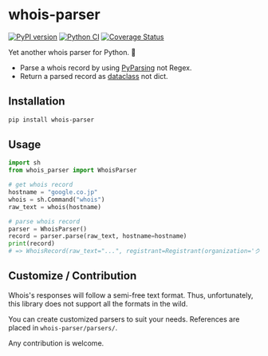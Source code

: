 # whois-parser

[![PyPI version](https://badge.fury.io/py/whois-parser.svg)](https://badge.fury.io/py/whois-parser)
[![Python CI](https://github.com/ninoseki/whois-parser/actions/workflows/test.yml/badge.svg)](https://github.com/ninoseki/whois-parser/actions/workflows/test.yml)
[![Coverage Status](https://coveralls.io/repos/github/ninoseki/whois-parser/badge.svg?branch=main)](https://coveralls.io/github/ninoseki/whois-parser?branch=main)

Yet another whois parser for Python. 🐍

- Parse a whois record by using [PyParsing](https://github.com/pyparsing/pyparsing/) not Regex.
- Return a parsed record as [dataclass](https://docs.python.org/3/library/dataclasses.html) not dict.

## Installation

```bash
pip install whois-parser
```

## Usage

```python
import sh
from whois_parser import WhoisParser

# get whois record
hostname = "google.co.jp"
whois = sh.Command("whois")
raw_text = whois(hostname)

# parse whois record
parser = WhoisParser()
record = parser.parse(raw_text, hostname=hostname)
print(record)
# => WhoisRecord(raw_text="...", registrant=Registrant(organization='グーグル合同会社', email=None, name=None, telephone=None), admin=Admin(organization=None, email=None, name=None, telephone=None), tech=Tech(organization=None, email=None, name=None, telephone=None), abuse=Abuse(email=None, telephone=None), statuses=['Connected (2022/03/31)'], name_servers=['ns1.google.com', 'ns2.google.com', 'ns3.google.com', 'ns4.google.com'], domain='google.co.jp', registrar=None, expires_at=None, registered_at=datetime.datetime(2001, 3, 22, 0, 0), updated_at=datetime.datetime(2021, 4, 1, 1, 5, 22, tzinfo=<StaticTzInfo 'JST'>))
```

## Customize / Contribution

Whois's responses will follow a semi-free text format. Thus, unfortunately, this library does not support all the formats in the wild.

You can create customized parsers to suit your needs. References are placed in `whois-parser/parsers/`.

Any contribution is welcome.
